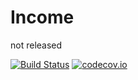 # Income
not released

[![Build Status](https://travis-ci.org/jluiz20/Income.svg?branch=master)](https://travis-ci.org/jluiz20/Income) [![codecov.io](https://codecov.io/gh/jluiz20/Income/coverage.svg?branch=master)](https://codecov.io/gh/jluiz20/Income?branch=master)

